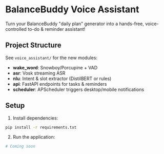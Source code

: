 # BalanceBuddy Voice Assistant

Turn your BalanceBuddy "daily plan" generator into a hands-free, voice-controlled to-do & reminder assistant!

## Project Structure

See `voice_assistant/` for the new modules:
- **wake_word**: Snowboy/Porcupine + VAD  
- **asr**: Vosk streaming ASR  
- **nlu**: Intent & slot extractor (DistilBERT or rules)  
- **api**: FastAPI endpoints for tasks & reminders  
- **scheduler**: APScheduler triggers desktop/mobile notifications

## Setup

1. Install dependencies:
```bash
pip install -r requirements.txt
```

2. Run the application:
```bash
# Coming soon
```